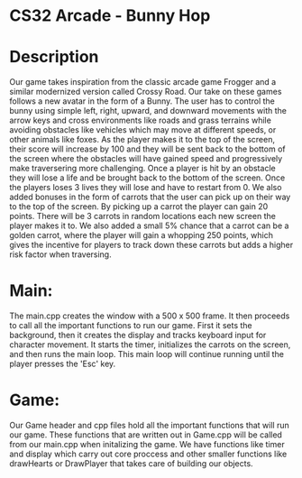 # CS32 Arcade - Bunny Hop

# Description
Our game takes inspiration from the classic arcade game Frogger and a similar modernized version called Crossy Road. Our take on these games follows a new avatar in the form of a Bunny. The user has to control the bunny using simple left, right, upward, and downward movements with the arrow keys and cross environments like roads and grass terrains while avoiding obstacles like vehicles which may move at different speeds, or other animals like foxes. As the player makes it to the top of the screen, their score will increase by 100 and they will be sent back to the bottom of the screen where the obstacles will have gained speed and progressively make traversering more challenging. Once a player is hit by an obstacle they will lose a life and be brought back to the bottom of the screen. Once the players loses 3 lives they will lose and have to restart from 0. We also added bonuses in the form of carrots that the user can pick up on their way to the top of the screen. By picking up a carrot the player can gain 20 points. There will be 3 carrots in random locations each new screen the player makes it to. We also added a small 5% chance that a carrot can be a golden carrot, where the player will gain a whopping 250 points, which gives the incentive for players to track down these carrots but adds a higher risk factor when traversing.

# Main:
The main.cpp creates the window with a 500 x 500 frame. It then proceeds to call all the important functions to run our game. First it sets the background, then it creates the display and tracks keyboard input for character movement. It starts the timer, initializes the carrots on the screen, and then runs the main loop. This main loop will continue running until the player presses the 'Esc' key.

# Game:
Our Game header and cpp files hold all the important functions that will run our game. These functions that are written out in Game.cpp will be called from our main.cpp when initalizing the game.
We have functions like timer and display which carry out core proccess and other smaller functions like drawHearts or DrawPlayer that takes care of building our objects.
